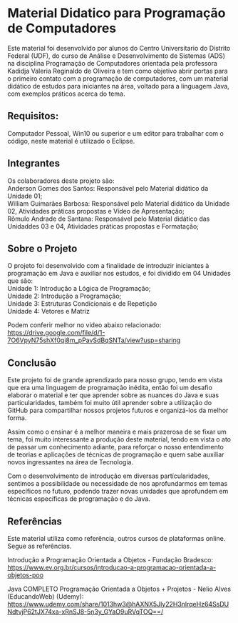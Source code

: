 # Material Didatico para Programação de Computadores    

Este material foi desenvolvido por alunos do Centro Universitario do Distrito Federal (UDF), do curso de Análise e Desenvolvimento de Sistemas (ADS) na disciplina Programação de Computadores orientada pela professora Kadidja Valeria Reginaldo de Oliveira e tem como objetivo abrir portas para o primeiro contato com a programação de computadores, com um material didático de estudos para iniciantes na área, voltado para a linguagem Java, com exemplos práticos acerca do tema.  

## Requisitos:  
 Computador Pessoal, Win10 ou superior e um editor para trabalhar com o código, neste material é utilizado o Eclipse.  

## Integrantes  
Os colaboradores deste projeto são:    
    Anderson Gomes dos Santos: Responsável pelo Material didático da Unidade 01;     
    William Guimarães Barbosa: Responsável pelo Material didático da Unidade 02, Atividades práticas propostas e Vídeo de Apresentação;  
    Rômulo Andrade de Santana: Responsável pelo Material didático das Unidaddes 03 e 04, Atividades práticas propostas e Formatação;  

## Sobre o Projeto  
O projeto foi desenvolvido com a finalidade de introduzir iniciantes à programação em Java e auxiliar nos estudos, e foi dividido em 04 Unidades que são:  
Unidade 1: Introdução a Lógica de Programação;  
Unidade 2: Introdução a Programação;  
Unidade 3: Estruturas Condicionais e de Repetição  
Unidade 4: Vetores e Matriz  

Podem conferir melhor no vídeo abaixo relacionado:  
https://drive.google.com/file/d/1-7O6VpyN75shXf0qi8m_pPavSdBqSNTa/view?usp=sharing

## Conclusão  

Este projeto foi de grande aprendizado para nosso grupo, tendo em vista que era uma linguagem de programação inédita, então foi um desafio elaborar o material e ter que aprender sobre as nuances do Java e suas particularidades, também foi muito útil aprender sobre a utilização do GitHub para compartilhar nossos projetos futuros e organizá-los da melhor forma.  

Assim como o ensinar é a melhor maneira e mais prazerosa de se fixar um tema, foi muito interessante a produção deste material, tendo em vista o ato de passar um conhecimento adiante, para reforçar o nosso entendimento de teorias e aplicações de técnicas de programação e quem sabe auxiliar novos ingressantes na área de Tecnologia.   

Com o desenvolvimento de introdução em diversas partícularidades, sentimos a possibilidade ou necessidade de nos aprofundarmos em temas específicos no futuro, podendo trazer novas unidades que aprofundem em técnicas específicas de programação e do Java.  



## Referências

Este material utiliza como referência, outros cursos de plataformas online. Segue as referências.  

Introdução a Programação Orientada a Objetos - Fundação Bradesco:  
https://www.ev.org.br/cursos/introducao-a-programacao-orientada-a-objetos-poo  

Java COMPLETO Programação Orientada a Objetos + Projetos - Nelio Alves (EducandoWeb) (Udemy):  
https://www.udemy.com/share/1013hw3@hAXNX5Jly22H3nlrqeHz64SsDUNdtvjP62tJX74xa-xRnSJ8-5n3y_GYaO9uRVqTOQ==/
